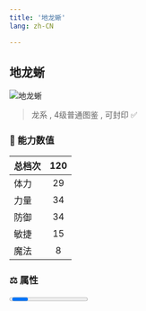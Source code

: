 ```yaml
---
title: '地龙蜥'
lang: zh-CN

---
```


<RouterBack />

## 地龙蜥

![地龙蜥](https://user-images.githubusercontent.com/78347270/115959079-55752880-a545-11eb-9b9e-25ffbd4bfd92.gif) 

> 龙系 , 4级普通图鉴<Card /> , 可封印 ✅


### 💪 能力数值

| 总档次       | 120            |
| :----------- |:-------------:|
| 体力      | 29   <Stars :number="3" />  |
| 力量      | 34   <Stars :number="3.5" />  |
| 防御      | 34   <Stars :number="3.5" />  | 
| 敏捷      | 15  <Stars :number="1.5" />  | 
| 魔法      | 8  <Stars :number="1" />   | 


### ⚖️ 属性


<Progress earth :number="8" />

<Progress water :number="2" />

<Progress fire :number="0" />

<Progress wind :number="0" />

### ✨ 技能栏 <Strong>7个</Strong>

- 攻击
- 防御

### 👶 1级出现点

- 索奇亚大沙漠 鲶鱼洞窟地下三楼，参考坐标(20,37); 参考任务 :scroll: 鲶鱼洞窟任务










